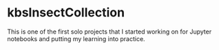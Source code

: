 # kbsInsectCollection
This is one of the first solo projects that I started working on for Jupyter notebooks and putting my learning into practice.
